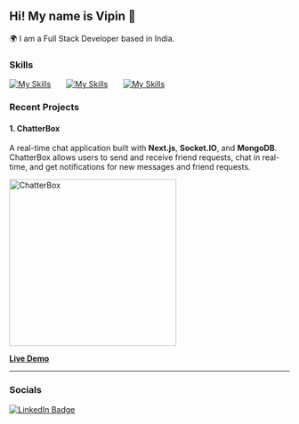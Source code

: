 ## Hi! My name is Vipin 👋
🌍  I am a Full Stack Developer based in India.
<br>

### Skills
[![My Skills](https://skillicons.dev/icons?i=html,css,tailwind)](https://skillicons.dev)
&nbsp;&nbsp;&nbsp;&nbsp;&nbsp;
[![My Skills](https://skillicons.dev/icons?i=js,ts,react,nextjs)](https://skillicons.dev)
&nbsp;&nbsp;&nbsp;&nbsp;&nbsp;
[![My Skills](https://skillicons.dev/icons?i=nodejs,mongodb,postman)](https://skillicons.dev)



### Recent Projects

#### 1. ChatterBox
A real-time chat application built with **Next.js**, **Socket.IO**, and **MongoDB**. ChatterBox allows users to send and receive friend requests, chat in real-time, and get notifications for new messages and friend requests.

<a href="https://chatterbox-lq8z.onrender.com">
    <img src="https://github.com/user-attachments/assets/32e0db9b-4bc7-463c-9c22-85846352d0f4" alt="ChatterBox" width="300"/>
</a>

[**Live Demo**](https://chatterbox-lq8z.onrender.com)

---

### Socials
<div id="badges">
  <a href="https://www.linkedin.com/in/vipin-jangra/">
    <img src="https://img.shields.io/badge/LinkedIn-blue?style=for-the-badge&logo=linkedin&logoColor=white" alt="LinkedIn Badge"/>
  </a>
</div>



